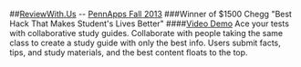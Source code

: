 ##[ReviewWith.Us](http://reviewwith.us) -- [PennApps Fall 2013](http://2013f.pennapps.com/prizes.html)
###Winner of $1500 Chegg "Best Hack That Makes Student's Lives Better"
####[Video Demo](http://pennapps.challengepost.com/submissions/17087-reviewwith-us)
Ace your tests with collaborative study guides.
Collaborate with people taking the same class to create a study guide with only the best info. 
Users submit facts, tips, and study materials, and the best content floats to the top. 
